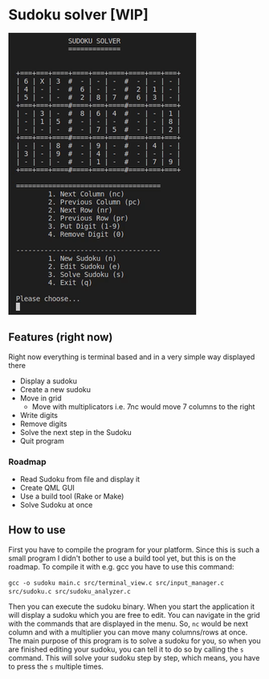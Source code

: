 # Sudoku solver [WIP]

![demo](./images/demo.gif)

## Features (right now)

Right now everything is terminal based and in a very simple way displayed there

- Display a sudoku
- Create a new sudoku
- Move in grid
  - Move with multiplicators i.e. 7nc would move 7 columns to the right
- Write digits
- Remove digits
- Solve the next step in the Sudoku
- Quit program

### Roadmap

- Read Sudoku from file and display it
- Create QML GUI
- Use a build tool (Rake or Make)
- Solve Sudoku at once

## How to use

First you have to compile the program for your platform. Since this is such a small
program I didn't bother to use a build tool yet, but this is on the roadmap.
To compile it with e.g. gcc you have to use this command:

`gcc -o sudoku main.c src/terminal_view.c src/input_manager.c src/sudoku.c src/sudoku_analyzer.c`

Then you can execute the sudoku binary.
When you start the application it will display a sudoku which you are free to edit. You can navigate in the grid
with the commands that are displayed in the menu. So, `nc` would be next column and with a multiplier you can move
many columns/rows at once.
The main purpose of this program is to solve a sudoku for you, so when you are finished editing your sudoku, you can
tell it to do so by calling the `s` command. This will solve your sudoku step by step, which means, you have to press the `s` multiple times.
